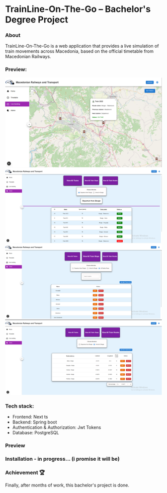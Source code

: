 # TrainLine-On-The-Go – Bachelor's Degree Project


### About
TrainLine-On-The-Go is a web application that provides
a live simulation of train movements across Macedonia,
based on the official timetable from Macedonian Railways.
### Preview:
![img.png](./train-frontend/public/images/img.png)
![img_1.png](./train-frontend/public/images/img_1.png)
![img_2.png](./train-frontend/public/images/img_2.png)
![img_3.png](./train-frontend/public/images/img_3.png)


### Tech stack:

- Frontend: Next ts
- Backend: Spring boot
- Authentication & Authorization: Jwt Tokens
- Database: PostgreSQL

### Preview


### Installation  - in progress... (i promise it will be)

### Achievement 🏆
Finally, after months of work, this bachelor's project is done.

